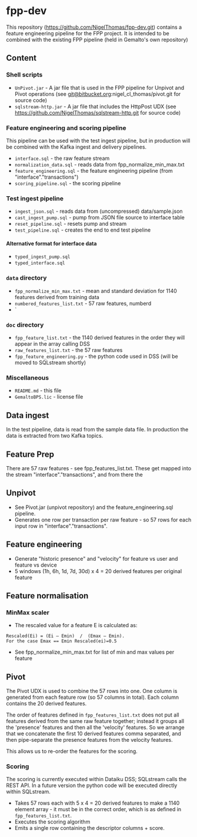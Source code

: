 # fpp-dev

This repository (https://github.com/NigelThomas/fpp-dev.git) contains a feature engineering pipeline for the FPP project. It is intended to be combined with the 
existing FPP pipeline (held in Gemalto's own repository)


## Content

### Shell scripts
* `UnPivot.jar` - A jar file that is used in the FPP pipeline for Unpivot and Pivot operations (see git@bitbucket.org:nigel_cl_thomas/pivot.git for source code)
* `sqlstream-http.jar` - A jar file that includes the HttpPost UDX (see https://github.com/NigelThomas/sqlstream-http.git for source code)

### Feature engineering and scoring pipeline

This pipeline can be used with the test ingest pipeline, but in production will be combined with the Kafka ingest and delivery pipelines.

* `interface.sql` - the raw feature stream
* `normalization_data.sql` - reads data from fpp_normalize_min_max.txt
* `feature_engineering.sql` - the feature engineering pipeline (from "interface"."transactions")
* `scoring_pipeline.sql` - the scoring pipeline 

### Test ingest pipeline
* `ingest_json.sql` - reads data from (uncompressed) data/sample.json
* `cast_ingest_pump.sql` - pump from JSON file source to interface table
* `reset_pipeline.sql` - resets pump and stream
* `test_pipeline.sql` - creates the end to end test pipeline

#### Alternative format for interface data
* `typed_ingest_pump.sql`
* `typed_interface.sql`

### `data` directory
* `fpp_normalize_min_max.txt` - mean and standard deviation for 1140 features derived from training data
* `numbered_features_list.txt` - 57 raw features, numberd
* `
### `doc` directory
* `fpp_feature_list.txt` - the 1140 derived features in the order they will appear in the array calling DSS
* `raw_features_list.txt` - the 57 raw features
* `fpp_feature_engineering.py` - the python code used in DSS (will be moved to SQLstream shortly)

### Miscellaneous
* `README.md` - this file
* `GemaltoBPS.lic` - license file



## Data ingest

In the test pipeline, data is read from the sample data file. In production the data is extracted from two Kafka topics.


## Feature Prep

There are 57 raw features - see fpp_features_list.txt. These get mapped into the stream "interface"."transactions", and from there the 

## Unpivot

* See Pivot.jar (unpivot repository) and the feature_engineering.sql pipeline.
* Generates one row per transaction per raw feature - so 57 rows for each input row in "interface"."transactions".

## Feature engineering

* Generate "historic presence" and "velocity" for feature vs user and feature vs device
* 5 windows (1h, 6h, 1d, 7d, 30d) x 4 = 20 derived features per original feature

## Feature normalisation

### MinMax scaler

* The rescaled value for a feature E is calculated as: 

```
Rescaled(Ei) = (Ei – Emin)  /  (Emax – Emin).
For the case Emax == Emin Rescaled(ei)=0.5
```

* See fpp_normalize_min_max.txt for list of min and max values per feature


## Pivot
The Pivot UDX is used to combine the 57 rows into one. One column is generated from each feature row (so 57 columns in total). Each column contains the 20 derived
features. 

The order of features defined in `fpp_features_list.txt` does not put all features derived from the same raw feature together; instead it groups all the 'presence' features and then all the 'velocity' features. So we arrange that we concatenate the first 10 derived features comma separated, and then pipe-separate the presence features from the velocity features.

This allows us to re-order the features for the scoring.

### Scoring

The scoring is currently executed within Dataiku DSS; SQLstream calls the REST API. In a future version the python code will be executed directly within SQLstream.

* Takes 57 rows each with 5 x 4 = 20 derived features to make a 1140 element array - it must be in the correct order, which is as defined in `fpp_features_list.txt`.
* Executes the scoring algorithm
* Emits a single row containing the descriptor columns + score.
 
